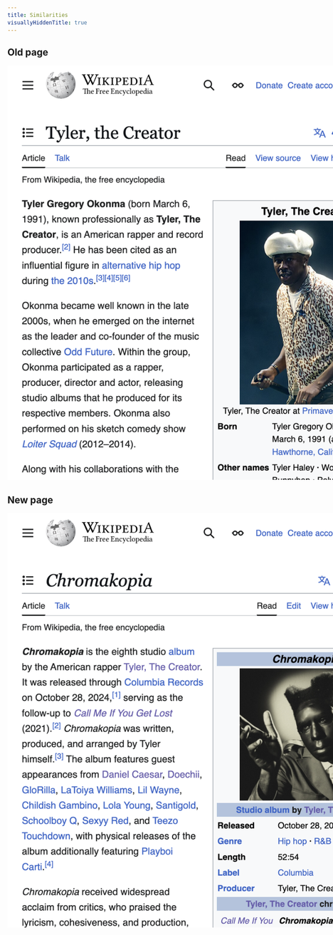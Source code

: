 ```yaml
---
title: Similarities
visuallyHiddenTitle: true
---
```


<div class="two-up">
<div>

## Old page

<!-- TODO: Draw on these screenshots -->

![A screenshot of Tyler, the Creator's Wikipedia page](../images/Tyler%20Wikipedia.png)

</div>
<div>

## New page

<!-- TODO: Draw on these screenshots -->

![A screenshot of Chromakopia's Wikipedia page](../images/Chromakopia%20Wikipedia.png)

</div>
</div>
<style>
	.two-up:has(img) {
		block-size: 85svb;
		inline-size: 95svi;
		gap: var(--size-3)
	}
</style>
